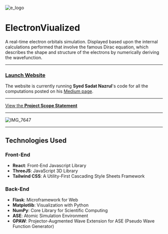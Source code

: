 ![e_logo](https://user-images.githubusercontent.com/35755386/171070068-7c1150cc-e908-4c1e-ab11-e05f6e439057.png)

# ElectronViualized

A real-time electron orbitals simulation. Displayed based upon the internal calculations performed that involve the famous Dirac equation, which describes the shape and structure of the electrons by numerically deriving the wavefunction.

---

### [Launch Website](https://electron-visualized.herokuapp.com)

The website is currently running **Syed Sadat Nazrul**'s code for all the computations posted on his [Medium page](https://towardsdatascience.com/quantum-physics-visualization-with-python-35df8b365ff).


---

[View the **Project Scope Statement**](https://github.com/wonmor/ElectronVisualized/blob/main/docs/John%20Seong%20-%20ICS3%20Project%20Scope%20Statement%20-%20ElectronVisualized.pdf)

---

![IMG_7647](https://user-images.githubusercontent.com/35755386/166985579-96c2d483-e74c-4802-ac92-762b2ccc8bc9.jpg)

---

## Technologies Used

### Front-End
- **React**: Front-End Javascript Library
- **ThreeJS**: JavaScript 3D Library
- **Tailwind CSS**: A Utility-First Cascading Style Sheets Framework

### Back-End
- **Flask**: Microframework for Web
- **Matplotlib**: Visualization with Python
- **NumPy**: Core Library for Scientific Computing
- **ASE**: Atomic Simulation Environment 
- **GPAW**: Projector-Augmented Wave Extension for ASE (Pseudo Wave Function Generator)
